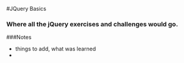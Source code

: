 #JQuery Basics
### Where all the jQuery exercises and challenges would go.

###Notes
- things to add, what was learned
- 
